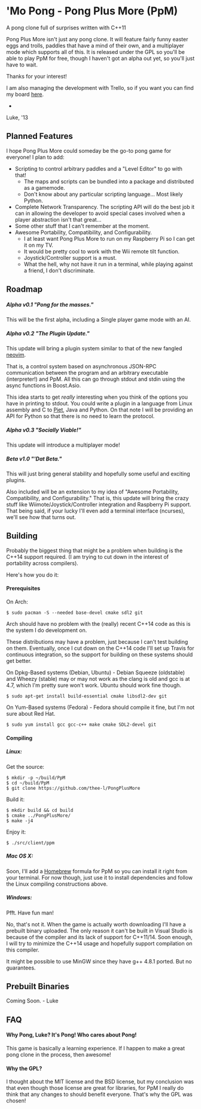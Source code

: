 <!---
 PpM - Pong Plus More - A pong clone full of surprises written with C++11.
 Copyright (C) 2013  Luke San Antonio

 You can contact me (Luke San Antonio) at lukesanantonio@gmail.com!

 This program is free software: you can redistribute it and/or modify
 it under the terms of the GNU General Public License as published by
 the Free Software Foundation, either version 3 of the License, or
 (at your option) any later version.

 This program is distributed in the hope that it will be useful,
 but WITHOUT ANY WARRANTY; without even the implied warranty of
 MERCHANTABILITY or FITNESS FOR A PARTICULAR PURPOSE.  See the
 GNU General Public License for more details.

 You should have received a copy of the GNU General Public License
 along with this program.  If not, see <http://www.gnu.org/licenses/>.
-->
'Mo Pong - Pong Plus More (PpM)
====================

A pong clone full of surprises written with C++11

Pong Plus More isn't just any pong clone. It will feature fairly funny easter
eggs and trolls, paddles that have a mind of their own, and a multiplayer mode
which supports all of this. It is released under the GPL so you'll be able to
play PpM for free, though I haven't got an alpha out yet, so you'll just have
to wait.

Thanks for your interest!

I am also managing the development with Trello, so if you want you can find my
board [here][1].

-
Luke, '13

Planned Features
----------------

I hope Pong Plus More could someday be the go-to pong game for everyone! I plan
to add:

 - Scripting to control arbitrary paddles and a "Level Editor" to go with that!
   - The maps and scripts can be bundled into a package and distributed as a
   gamemode.
   - Don't know about any particular scripting language... Most likely Python.
 - Complete Network Transparency. The scripting API will do the best job it can
 in allowing the developer to avoid special cases involved when a player
 abstraction isn't that great...
 - Some other stuff that I can't remember at the moment.
 - Awesome Portability, Compatibility, and Configurability.
   - I at least want Pong Plus More to run on my Raspberry Pi so I can get it
   on my TV.
   - It would be pretty cool to work with the Wii remote tilt function.
   - Joystick/Controller support is a must.
   - What the hell, why not have it run in a terminal, while playing against a
   friend, I don't discriminate.

Roadmap
-------

##### Alpha v0.1 "Pong for the masses."
This will be the first alpha, including a Single player game mode with an AI.

##### Alpha v0.2 "The Plugin Update."
This update will bring a plugin system similar to that of the new fangled
[neovim][2].

That is, a control system based on asynchronous JSON-RPC communication between
the program and an arbitrary executable (interpreter!) and PpM. All this can
go through stdout and stdin using the async functions in Boost.Asio.

This idea starts to get *really* interesting when you think of the options you
have in printing to stdout. You could write a plugin in a language from Linux
assembly and C to [Piet][4], Java and Python. On that note I will be providing
an API for Python so that there is no need to learn the protocol.

##### Alpha v0.3 "Socially Viable!"
This update will introduce a multiplayer mode!

##### Beta v1.0 "'Dat Beta."
This will just bring general stability and hopefully some useful and exciting
plugins.

Also included will be an extension to my idea of "Awesome Portability,
Compatibility, and Configurability." That is, this update will bring the
crazy stuff like Wiimote/Joystick/Controller integration and Raspberry Pi
support. That being said, if your lucky I'll even add a terminal interface
(ncurses), we'll see how that turns out.

Building
--------
Probably the biggest thing that might be a problem when building is the C++14
support required. (I am trying to cut down in the interest of portability
across compilers).

Here's how you do it:

#### Prerequisites
On Arch:

    $ sudo pacman -S --needed base-devel cmake sdl2 git

Arch should have no problem with the (really) recent C++14 code as this is the
system I do development on.

These distributions may have a problem, just because I can't test building on
them. Eventually, once I cut down on the C++14 code I'll set up Travis for
continuous integration, so the support for building on these systems should
get better.

On Dpkg-Based systems (Debian, Ubuntu) - Debian Squeeze (oldstable) and Wheezy
(stable) may or may not work as the clang is old and gcc is at 4.7, which I'm
pretty sure won't work. Ubuntu should work fine though.

    $ sudo apt-get install build-essential cmake libsdl2-dev git

On Yum-Based systems (Fedora) - Fedora should compile it fine, but I'm not
sure about Red Hat.

    $ sudo yum install gcc gcc-c++ make cmake SDL2-devel git

#### Compiling

##### Linux:
Get the source:

    $ mkdir -p ~/build/PpM
    $ cd ~/build/PpM
    $ git clone https://github.com/thee-l/PongPlusMore

Build it:

    $ mkdir build && cd build
    $ cmake ../PongPlusMore/
    $ make -j4

Enjoy it:

    $ ./src/client/ppm

##### Mac OS X:
Soon, I'll add a [Homebrew][3] formula for PpM so you can install it right
from your terminal. For now though, just use it to install dependencies and
follow the Linux compiling constructions above.

##### Windows:
Pfft. Have fun man!

No, that's not it. When the game is actually worth downloading I'll have a
prebuilt binary uploaded. The only reason it can't be built in Visual Studio
is because of the compiler and its lack of support for C++11/14. Soon enough,
I will try to minimize the C++14 usage and hopefully support compilation on
this compiler.

It might be possible to use MinGW since they have g++ 4.8.1 ported. But no
guarantees.

Prebuilt Binaries
-----------------
Coming Soon. - Luke

FAQ
---

#### Why Pong, Luke? It's Pong! Who cares about Pong!
This game is basically a learning experience. If I happen to make a great pong
clone in the process, then awesome!

#### Why the GPL?
I thought about the MIT license and the BSD license, but my conclusion was
that even though those license are great for libraries, for PpM I really
do think that any changes to should benefit everyone. That's why the GPL was
chosen!

[1]: <https://trello.com/b/6kkfz2kJ/pong-plus-more>
[2]: <https://github.com/neovim/neovim#new-plugin-architecture>
[3]: <http://brew.sh/>
[4]: <http://www.dangermouse.net/esoteric/piet.html>
